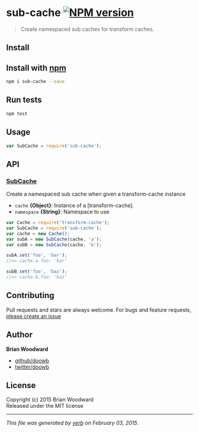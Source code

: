 # sub-cache [![NPM version](https://badge.fury.io/js/sub-cache.svg)](http://badge.fury.io/js/sub-cache)

> Create namespaced sub caches for transform caches.

## Install
## Install with [npm](npmjs.org)

```bash
npm i sub-cache --save
```

## Run tests

```bash
npm test
```

## Usage

```js
var SubCache = require('sub-cache');
```

## API
### [SubCache](index.js#L34)

Create a namespaced sub cache when given a transform-cache instance

* `cache` **{Object}**: Instance of a [transform-cache].    
* `namespace` **{String}**: Namespace to use    

```js
var Cache = require('transform-cache');
var SubCache = require('sub-cache');
var cache = new Cache();
var subA = new SubCache(cache, 'a');
var subB = new SubCache(cache, 'b');

subA.set('foo', 'bar');
//=> cache.a.foo: 'bar'

subB.set('foo', 'baz');
//=> cache.b.foo: 'baz'
```


## Contributing
Pull requests and stars are always welcome. For bugs and feature requests, [please create an issue](https://github.com/doowb/sub-cache/issues)

## Author

**Brian Woodward**
 
+ [github/doowb](https://github.com/doowb)
+ [twitter/doowb](http://twitter.com/doowb) 

## License
Copyright (c) 2015 Brian Woodward  
Released under the MIT license

***

_This file was generated by [verb](https://github.com/assemble/verb) on February 03, 2015._
